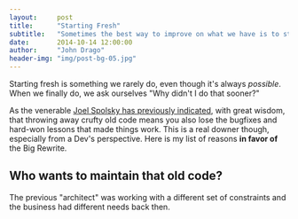 ```yaml
---
layout:     post
title:      "Starting Fresh"
subtitle:   "Sometimes the best way to improve on what we have is to start over completely."
date:       2014-10-14 12:00:00
author:     "John Drago"
header-img: "img/post-bg-05.jpg"
---
```


<p>Starting fresh is something we rarely do, even though it's always <em>possible</em>.  When we finally do, we ask ourselves "Why didn't I do that sooner?"</p>

<p>As the venerable <a href="http://www.joelonsoftware.com/articles/fog0000000069.html" target="_blank">Joel Spolsky has previously indicated</a>, with great wisdom, that throwing away crufty old code means you also lose the bugfixes and hard-won lessons that made things work.  This is a real downer though, especially from a Dev's perspective.  Here is my list of reasons <strong>in favor of</strong> the Big Rewrite.</p>

<h2>Who wants to maintain that old code?</h2>

<p>The previous "architect" was working with a different set of constraints and the business had different needs back then.</p>
